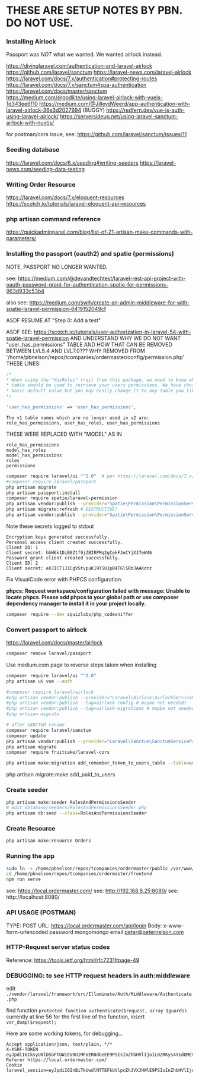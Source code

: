 # THESE ARE SETUP NOTES BY PBN. DO NOT USE.





### Installing Airlock

Passport was *NOT* what we wanted. We wanted airlock instead.

https://divinglaravel.com/authentication-and-laravel-airlock
https://github.com/laravel/sanctum
https://laravel-news.com/laravel-airlock
https://laravel.com/docs/7.x/authentication#protecting-routes
https://laravel.com/docs/7.x/sanctum#spa-authentication
https://laravel.com/docs/master/sanctum
https://medium.com/@godilite/using-laravel-airlock-with-vuejs-1d343ee6f10
https://medium.com/@JillevdWeerd/app-authentication-with-laravel-airlock-36e3d2027994 (BUGGY)
https://redfern.dev/vue-js-auth-using-laravel-airlock/
https://serversideup.net/using-laravel-sanctum-airlock-with-nuxtjs/

for postman/cors issue, see: https://github.com/laravel/sanctum/issues/11




### Seeding database

https://laravel.com/docs/6.x/seeding#writing-seeders
https://laravel-news.com/seeding-data-testing




### Writing Order Resource

https://laravel.com/docs/7.x/eloquent-resources
https://scotch.io/tutorials/laravel-eloquent-api-resources




### php artisan command reference

https://quickadminpanel.com/blog/list-of-21-artisan-make-commands-with-parameters/


### Installing the passport (oauth2) and spatie (permissions)

NOTE, PASSPORT NO LONGER WANTED.


see: https://medium.com/@devandtechtest/laravel-rest-api-project-with-oauth-password-grant-for-authentication-spatie-for-permissions-963d933c53b4


also see: https://medium.com/swlh/create-an-admin-middleware-for-with-spatie-laravel-permission-6419152049cf

ASDF RESUME AT "Step 0: Add a test"



ASDF SEE: https://scotch.io/tutorials/user-authorization-in-laravel-54-with-spatie-laravel-permission
AND UNDERSTAND WHY WE DO NOT WANT "user_has_permissions" TABLE
AND HOW THAT CAN BE REMOVED BETWEEN LVL5.4 AND LVL7.0???
WHY REMOVED FROM '/home/pbnelson/repos/tcompanies/ordermaster/config/permission.php'
THESE LINES:
```php
/*
* When using the "HasRoles" trait from this package, we need to know which
* table should be used to retrieve your users permissions. We have chosen a
* basic default value but you may easily change it to any table you like.
*/

'user_has_permissions' => 'user_has_permissions',
```
```text
The v1 table names which are no longer used in v2 are:
role_has_permissions, user_has_roles, user_has_permissions
```

THESE WERE REPLACED WITH "MODEL" AS IN
```list
role_has_permissions
model_has_roles
model_has_permissions
roles
permissions
```


````bash
composer require laravel/ui "^2.0"  # per https://laravel.com/docs/7.x/upgrade#authentication-scaffolding
#composer require laravel/passport
php artisan migrate
php artisan passport:install
composer require spatie/laravel-permission
php artisan vendor:publish --provider="Spatie\Permission\PermissionServiceProvider" --tag="migrations"
php artisan migrate:refresh # DESTRUCTIVE!
php artisan vendor:publish --provider="Spatie\Permission\PermissionServiceProvider" --tag="config"

````

Note these secrets logged to stdout

````log
Encryption keys generated successfully.
Personal access client created successfully.
Client ID: 1
Client secret: hhW6k1DiB8Ztf9jZBIRPMq2gCekFJeCYjXJ7eW46
Password grant client created successfully.
Client ID: 2
Client secret: eXJICT1J1CgVStvpuK19YSUJpB4TGlSRbJAAKdnz

````


Fix VisualCode error with PHPCS configuration:

__phpcs: Request workspace/configuration failed with message: Unable to locate phpcs. Please add phpcs to your global path or use composer dependency manager to install it in your project locally.__

````bash
composer require --dev squizlabs/php_codesniffer
````


### Convert passport to airlock

https://laravel.com/docs/master/airlock

````bash
composer remove laravel/passport

````

Use medium.com page to reverse steps taken when installing

````bash
composer require laravel/ui "^2.0"
php artisan ui vue --auth

````

````bash
#composer require laravel/airlock
#php artisan vendor:publish --provider="Laravel\Airlock\AirlockServiceProvider"
#php artisan vendor:publish --tag=airlock-config # maybe not needed?
#php artisan vendor:publish --tag=airlock-migrations # maybe not needed?
#php artisan migrate

# after SANCTUM rename
composer require laravel/sanctum
composer update
php artisan vendor:publish --provider="Laravel\Sanctum\SanctumServiceProvider"
php artisan migrate
composer require fruitcake/laravel-cors


````

````bash
php artisan make:migration add_remember_token_to_users_table --table=users
````


php artisan migrate:make add_paid_to_users





### Create seeder

````bash
php artisan make:seeder RolesAndPermissionsSeeder
# edit database/seeders/RolesAndPermissionsSeeder.php
php artisan db:seed --class=RolesAndPermissionsSeeder

````


### Create Resource

````bash
php artisan make:resource Orders
````



### Running the app

````bash
sudo ln -s /home/pbnelson/repos/tcompanies/ordermaster/public /var/www/html/localom
cd /home/pbnelson/repos/tcompanies/ordermaster/frontend
npm run serve

````

see: https://local.ordermaster.com/
see: http://192.168.8.25:8080/
see: http://localhost:8080/





### API USAGE (POSTMAN)

TYPE: POST
URL: https://local.ordermaster.com/api/login
Body: x-www-form-urlencoded
password mongomongo
email peter@peternelson.com



### HTTP-Request server status codes

Reference: https://tools.ietf.org/html/rfc7231#page-49




### DEBUGGING: to see HTTP request headers in auth:middleware

edit `./vendor/laravel/framework/src/Illuminate/Auth/Middleware/Authenticate.php`

find function `protected function authenticate($request, array $guards)`
currently at line 56
for the first line of the function, insert `var_dump($request);`


Here are some working tokens, for debugging...
````text
Accept application/json, text/plain, */*
X-XSRF-TOKEN eyJpdiI6IksyU0lDSGFTOW1EV0U1MFVER0dGeEE9PSIsInZhbHVlIjoiL0ZRKys4Y1dQMEVSRjVaL203Qm11cFRVT3lRYWtST2R0c3k5KzBVakJ1ZEV1MzRlNTRhNW10L3FPaWhZN3JRaiIsIm1hYyI6IjIxYmY1M2VmY2NkMGE0M2VkNTZmN2NjZThlNDQ2OWYzYTYzNmFiYTY5ZTk0M2MyMDhlODUxNTQ1NTUxYjBlZjIifQ==
Referer https://local.ordermaster.com/
Cookie laravel_session=eyJpdiI6InBiTkUwdlNTTEFkUVlpcEhJVXJHWlE9PSIsInZhbHVlIjoiREkvTTZVR1c5cmxXTjByWlNsTEZWWkNUaW1VbmlYUFBLSis0WFZQd1pFVDhFSWw5UjhXZXBxbGl6V2NkL3J2ZiIsIm1hYyI6ImM0NTM2OGQ4ODBjODdmYWMzZGI5ZDQxNWMyNzdlMzlhMDA1OGRiODllZTAzNWYxZDAwZDZiZWI1NjhlZmZiMjIifQ%3D%3D
````
